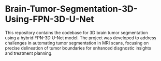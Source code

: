 # Brain-Tumor-Segmentation-3D-Using-FPN-3D-U-Net
This repository contains the codebase for 3D brain tumor segmentation using a hybrid FPN-3D U-Net model. The project was developed to address challenges in automating tumor segmentation in MRI scans, focusing on precise delineation of tumor boundaries for enhanced diagnostic insights and treatment planning.

